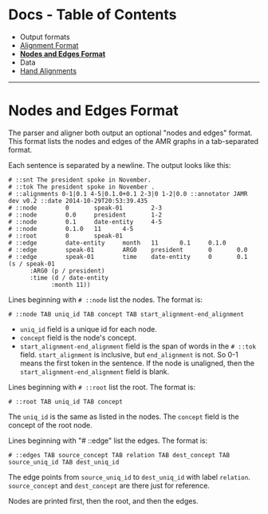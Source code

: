 Docs - Table of Contents
====

 * Output formats
  * [Alignment Format](./Alignment_Format.md)
  * [**Nodes and Edges Format**](./Nodes_and_Edges_Format.md)
 * Data
  * [Hand Alignments](./Hand_Alignments.md)

---

Nodes and Edges Format
===

The parser and aligner both output an optional "nodes and edges" format.
This format lists the nodes and edges of the AMR graphs in a
tab-separated format.

Each sentence is separated by a newline.  The output looks like this:

```
# ::snt The president spoke in November.
# ::tok The president spoke in November .
# ::alignments 0-1|0.1 4-5|0.1.0+0.1 2-3|0 1-2|0.0 ::annotator JAMR dev v0.2 ::date 2014-10-29T20:53:39.435
# ::node        0       speak-01        2-3
# ::node        0.0     president       1-2
# ::node        0.1     date-entity     4-5
# ::node        0.1.0   11      4-5
# ::root        0       speak-01
# ::edge        date-entity     month   11      0.1     0.1.0   
# ::edge        speak-01        ARG0    president       0       0.0
# ::edge        speak-01        time    date-entity     0       0.1
(s / speak-01 
      :ARG0 (p / president) 
      :time (d / date-entity 
            :month 11))
```

Lines beginning with `# ::node` list the nodes.  The format is:

    # ::node TAB uniq_id TAB concept TAB start_alignment-end_alignment

 * `uniq_id` field is a unique id for each node.
 * `concept` field is the node's concept.
 * `start_alignment-end_alignment` field is the span of words in the `# ::tok`
field.  `start_alignment` is inclusive, but `end_alignment` is not.  So
0-1 means the first token in the sentence. If the node is unaligned,
then the `start_alignment-end_alignment` field is blank.

Lines beginning with `# ::root` list the root.  The format is:

    # ::root TAB uniq_id TAB concept

The `uniq_id` is the same as listed in the nodes.  The `concept` field is
the concept of the root node.

Lines beginning with "# ::edge" list the edges.  The format is:

    # ::edges TAB source_concept TAB relation TAB dest_concept TAB source_uniq_id TAB dest_uniq_id

The edge points from `source_uniq_id` to `dest_uniq_id` with label
`relation`.  `source_concept` and `dest_concept` are there just for reference.

Nodes are printed first, then the root, and then the edges.

